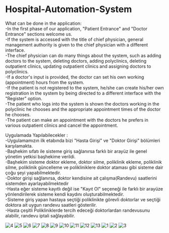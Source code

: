 # Hospital-Automation-System
What can be done in the application:<br>
-In the first phase of our application, "Patient Entrance" and "Doctor Entrance" sections welcome us.<br>
-If the system is accessed with the title of chief physician, general management authority is given to the chief physician with a different interface.<br>
-The chief physician can do many things about the system, such as adding doctors to the system, deleting doctors, adding polyclinics, deleting outpatient clinics, updating outpatient clinics and assigning doctors to polyclinics.<br>
-If a doctor's input is provided, the doctor can set his own working (appointment) hours from the system.<br>
-If the patient is not registered to the system, he/she can create his/her own registration in the system by being directed to a different interface with the "Register" option.<br>
-The patient who logs into the system is shown the doctors working in the polyclinic he chooses and the appropriate appointment times of the doctor he chooses.<br>
-The patient can make an appointment with the doctors he prefers in various outpatient clinics and cancel the appointment.<br>

Uygulamada Yapılabilecekler :<br>
-Uygulamamızın ilk etabında bizi "Hasta Girişi" ve "Doktor Girişi" bölümleri karşılamakta.<br>
-Başhekim sıfatı ile sisteme giriş sağlanırsa farklı bir arayüz ile genel yönetim yetkisi başhekime verildi.<br>
-Başhekim sisteme doktor ekleme, doktor silme, poliklinik ekleme, poliklinik silme, poliklinik güncelleme ve polikliniklere doktor ataması gibi sisteme dair çoğu şeyi yapabilmektedir.<br>
-Doktor girişi sağlanırsa, doktor kendisine ait çalışma(Randevu) saatlerini sistemden ayarlayabilmektedir<br>
-Hasta eğer sisteme kayıtlı değil ise "Kayıt Ol" seçeneği ile farklı bir arayüze yönlendirilerek sisteme kendi kaydını oluşturabilmektedir.<br>
-Sisteme giriş yapan hastaya seçtiği poliklinikte görevli doktorlar ve seçtiği doktora ait uygun randevu saatleri gösterilir.<br>
-Hasta çeşitli Polikliniklerde tercih edeceği doktorlardan randevusunu alabilir, randevu iptali sağlayabilir.<br>

![4](https://user-images.githubusercontent.com/77547205/130473570-61f47945-f739-452f-8286-9cc63268ebf9.png)
![5](https://user-images.githubusercontent.com/77547205/130473574-8889664c-6164-4711-821c-e47b411f111d.png)
![6](https://user-images.githubusercontent.com/77547205/130473575-1fe98d69-e53b-49eb-bc6e-9db7b9ac9e5a.png)
![7](https://user-images.githubusercontent.com/77547205/130473576-19d44f62-a546-457a-8c24-189bb6cefd2e.png)
![8](https://user-images.githubusercontent.com/77547205/130473577-2c485e3f-b5b1-4886-ba14-51529547b6ba.png)
![9](https://user-images.githubusercontent.com/77547205/130473578-079014c8-4cbe-4105-8eaa-6aff89666f45.png)
![10](https://user-images.githubusercontent.com/77547205/130473581-ca15003b-827e-4519-b092-d4cd87c0486e.png)
![11](https://user-images.githubusercontent.com/77547205/130473582-52ea3857-32e2-4173-9acf-14313356b251.png)
![12](https://user-images.githubusercontent.com/77547205/130473584-b0d2c869-f2cd-4d15-ad8c-7c2ae8cbf6e4.png)
![13](https://user-images.githubusercontent.com/77547205/130473587-0f810382-9b0c-451c-b7d7-eeb53328b030.png)
![1](https://user-images.githubusercontent.com/77547205/130473588-776f705a-565f-4ad1-abfb-416332564ed7.png)
![2](https://user-images.githubusercontent.com/77547205/130473590-11dabe41-14fb-418e-8c9d-f3a548e09179.png)
![3](https://user-images.githubusercontent.com/77547205/130473593-5e0ab9e2-186d-415c-97fb-8e2c82836d86.png)
